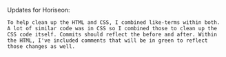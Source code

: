 Updates for Horiseon:

    To help clean up the HTML and CSS, I combined like-terms within both. A lot of similar code was in CSS so I combined those to clean up the CSS code itself. Commits should reflect the before and after. Within the HTML, I've included comments that will be in green to reflect those changes as well.